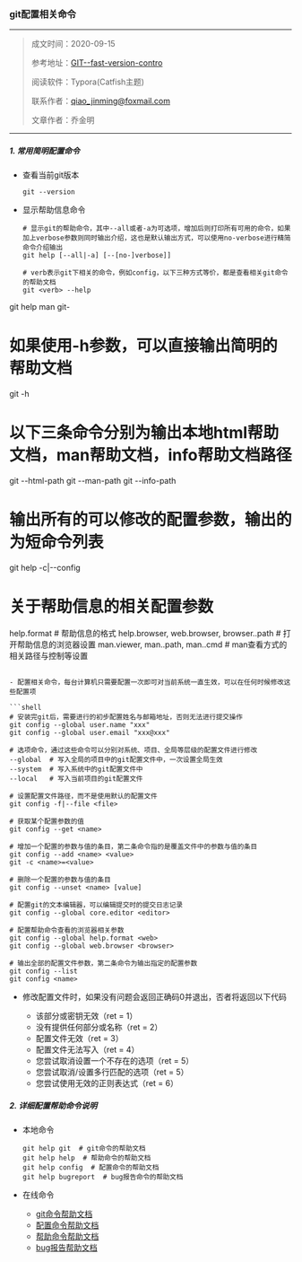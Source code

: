 ### git配置相关命令

---

> 成文时间：2020-09-15
>
> 参考地址：[GIT--fast-version-contro](https://git-scm.com/book/zh/v2)
>
> 阅读软件：Typora(Catfish主题)
>
> 联系作者：qiao_jinming@foxmail.com
>
> 文章作者：乔金明

---



##### 1. 常用简明配置命令

- 查看当前git版本

  ```shell
  git --version
  ```

- 显示帮助信息命令

  ```shell
  # 显示git的帮助命令，其中--all或者-a为可选项，增加后则打印所有可用的命令，如果加上verbose参数则同时输出介绍，这也是默认输出方式，可以使用no-verbose进行精简命令介绍输出
  git help [--all|-a] [--[no-]verbose]]
  
  # verb表示git下相关的命令，例如config，以下三种方式等价，都是查看相关git命令的帮助文档
  git <verb> --help
git help <verb>
  man git-<verb>
  
  # 如果使用-h参数，可以直接输出简明的帮助文档
  git <verb> -h
  
  # 以下三条命令分别为输出本地html帮助文档，man帮助文档，info帮助文档路径
  git --html-path
  git --man-path
  git --info-path
  
  # 输出所有的可以修改的配置参数，输出的为短命令列表
  git help -c|--config
  
  # 关于帮助信息的相关配置参数
  help.format  # 帮助信息的格式
  help.browser, web.browser, browser.<tool>.path  # 打开帮助信息的浏览器设置
  man.viewer, man.<tool>.path, man.<tool>.cmd  # man查看方式的相关路径与控制等设置
  ```
  
- 配置相关命令，每台计算机只需要配置一次即可对当前系统一直生效，可以在任何时候修改这些配置项

  ```shell
  # 安装完git后，需要进行的初步配置姓名与邮箱地址，否则无法进行提交操作
  git config --global user.name "xxx"
  git config --global user.email "xxx@xxx"
  
  # 选项命令，通过这些命令可以分别对系统、项目、全局等层级的配置文件进行修改
  --global  # 写入全局的项目中的git配置文件中，一次设置全局生效
  --system  # 写入系统中的git配置文件中
  --local   # 写入当前项目的git配置文件
  
  # 设置配置文件路径，而不是使用默认的配置文件
  git config -f|--file <file>
  
  # 获取某个配置参数的值
  git config --get <name>
  
  # 增加一个配置的参数与值的条目，第二条命令指的是覆盖文件中的参数与值的条目
  git config --add <name> <value>
  git -c <name>=<value>
  
  # 删除一个配置的参数与值的条目
  git config --unset <name> [value]
  
  # 配置git的文本编辑器，可以编辑提交时的提交日志记录
  git config --global core.editor <editor>
  
  # 配置帮助命令查看的浏览器相关参数
  git config --global help.format <web>
  git config --global web.browser <browser>
  
  # 输出全部的配置文件参数，第二条命令为输出指定的配置参数
  git config --list
  git config <name>
  ```

- 修改配置文件时，如果没有问题会返回正确码0并退出，否者将返回以下代码

  - 该部分或密钥无效（ret = 1）
  - 没有提供任何部分或名称（ret = 2）
  - 配置文件无效（ret = 3）
  - 配置文件无法写入（ret = 4）
  - 您尝试取消设置一个不存在的选项（ret = 5）
  - 您尝试取消/设置多行匹配的选项（ret = 5）
  - 您尝试使用无效的正则表达式（ret = 6）

 

##### 2. 详细配置帮助命令说明

- 本地命令

  ```shell
  git help git  # git命令的帮助文档
  git help help  # 帮助命令的帮助文档
  git help config  # 配置命令的帮助文档
  git help bugreport  # bug报告命令的帮助文档
  ```

- 在线命令

  - [git命令帮助文档](https://git-scm.com/docs/git)
  - [配置命令帮助文档](https://git-scm.com/docs/git-config)
  - [帮助命令帮助文档](https://git-scm.com/docs/git-help)
  - [bug报告帮助文档](https://git-scm.com/docs/git-bugreport)


